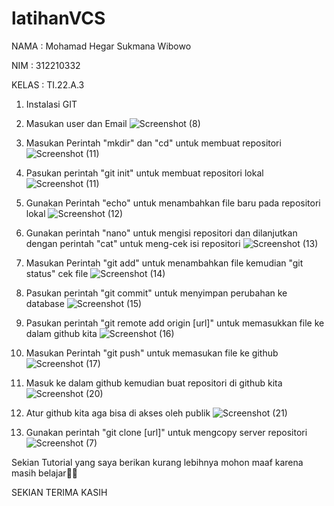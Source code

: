 # latihanVCS

NAMA : Mohamad Hegar Sukmana Wibowo

NIM : 312210332

KELAS : TI.22.A.3

1. Instalasi GIT

2. Masukan user dan Email
![Screenshot (8)](https://user-images.githubusercontent.com/115518483/196095247-332e3a8d-2315-4d45-ac12-19de9eda4c8b.png)

3. Masukan Perintah "mkdir" dan "cd" untuk membuat repositori
![Screenshot (11)](https://user-images.githubusercontent.com/115518483/196095385-a6d31714-370f-45ae-a79b-3aa7cec6251a.png)

4. Pasukan perintah "git init" untuk membuat repositori lokal
![Screenshot (11)](https://user-images.githubusercontent.com/115518483/196095385-a6d31714-370f-45ae-a79b-3aa7cec6251a.png)

5. Gunakan Perintah "echo" untuk menambahkan file baru pada repositori lokal
![Screenshot (12)](https://user-images.githubusercontent.com/115518483/196095464-c2ec7553-7bdb-4244-8eb1-2fac438b061f.png)

6. Gunakan perintah "nano" untuk mengisi repositori dan dilanjutkan dengan perintah "cat" untuk meng-cek isi repositori
![Screenshot (13)](https://user-images.githubusercontent.com/115518483/196095505-e0345322-36e6-46d2-9467-6009ec47060d.png)

7. Masukan Perintah "git add" untuk menambahkan file kemudian "git status" cek file
![Screenshot (14)](https://user-images.githubusercontent.com/115518483/196095543-59b2a90c-5bec-4f54-80c2-8d7e196a2103.png)

8. Pasukan perintah "git commit" untuk menyimpan perubahan ke database
![Screenshot (15)](https://user-images.githubusercontent.com/115518483/196095566-5efea0a8-6a3f-41f3-8ae9-ce7959027848.png)

9. Pasukan perintah "git remote add origin [url]" untuk memasukkan file ke dalam github kita
![Screenshot (16)](https://user-images.githubusercontent.com/115518483/196095629-342fd90a-0d61-4078-9c90-4ae78e360992.png)

10. Masukan Perintah "git push" untuk memasukan file ke github
![Screenshot (17)](https://user-images.githubusercontent.com/115518483/196095679-691e8245-fa2d-43a5-a65f-e72b2cbb4e98.png)

11. Masuk ke dalam github kemudian buat repositori di github kita
![Screenshot (20)](https://user-images.githubusercontent.com/115518483/196097147-92777c53-3a0b-4eaf-9195-53d84ce018bc.png)

12. Atur github kita aga bisa di akses oleh publik
![Screenshot (21)](https://user-images.githubusercontent.com/115518483/196095755-951e40b1-acfb-43f2-93b2-f1ec55ac68de.png)

13. Gunakan perintah "git clone [url]" untuk mengcopy server repositori
![Screenshot (7)](https://user-images.githubusercontent.com/115518483/196095867-38c4ec82-0a6e-4d14-b849-d97cf067f3d3.png)

Sekian Tutorial yang saya berikan kurang lebihnya mohon maaf karena masih belajar🙏🙏

SEKIAN TERIMA KASIH 
